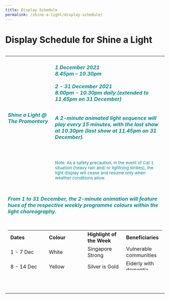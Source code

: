 ```yaml
---
title: Display Schedule
permalink: /shine-a-light/display-schedule/
---
```

# Display Schedule for Shine a Light

<table class="table-v">
<table style="width:100%">
    <tr>
    <td>
     <h5><font color="darkcyan"><b>Shine a Light @ The Promontory</b></font></h5>
     <br>
    </td>
    <td>
      <h5><font color="darkcyan">1 December 2021</font><br><font color="darkcyan">8.45pm – 10.30pm </font><br><br><font color="darkcyan">2 - 31 December 2021</font>
      <font color="darkcyan"><br>8.00pm - 10.30pm daily (extended to 11.45pm on 31 December)</font>
      <br>
      <br>
      <font color="darkcyan"><br>A 2-minute animated light sequence will play every 15 minutes, with the last show at 10.30pm (last show at 11.45pm on 31 December).</font></h5>
      <br>
      <small><font color="darkcyan"><br>Note: As a safety precaution, in the event of Cat 1 situation (heavy rain and/ or lightning strikes), the light display will cease and resume only when weather conditions allow.</font></small>
      <br>	
<div>&nbsp;</div>
</td>
</tr>
<tr style="height: 69px;">
<td style="height: 69px;" colspan="2">
<h5><span style="color: darkcyan;"> From 1 to 31 December, the 2-minute animation will feature hues of the respective weekly programme colours within the light choreography. </span></h5>
</td>
</tr>
<tr>
<td style="width: 537.984px;" colspan="2">
<table style="height: 126px; width: 100%; border-collapse: collapse; border-style: hidden;" border="0">
<tbody>
<tr style="height: 36px;">
<td style="width: 25%; height: 36px;"><strong>Dates</strong></td>
<td style="width: 25%; height: 36px;"><strong>Colour</strong></td>
<td style="width: 25%; height: 36px;"><strong>Highlight of the Week</strong></td>
<td style="width: 25%; height: 36px;"><strong>Beneficiaries</strong></td>
</tr>
<tr style="height: 18px;">
<td style="width: 25%; height: 18px;">1 - 7 Dec</td>
<td style="width: 25%; height: 18px;">White</td>
<td style="width: 25%; height: 18px;">Singapore Strong</td>
<td style="width: 25%; height: 18px;">Vulnerable communities</td>
</tr>
<tr style="height: 18px;">
<td style="width: 25%; height: 18px;">8 - 14 Dec</td>
<td style="width: 25%; height: 18px;">Yellow</td>
<td style="width: 25%; height: 18px;">Silver is Gold</td>
<td class="tg-3x3l" style="width: 25%;">Elderly with dementia</td>
</tr>
<tr style="height: 18px;">
<td style="width: 25%; height: 18px;">15 - 21 Dec</td>
<td style="width: 25%; height: 18px;">Amber</td>
<td style="width: 25%; height: 18px;">Scaffold</td>
<td style="width: 25%; height: 18px;">Migrant workers</td>
</tr>
<tr style="height: 18px;">
<td style="width: 25%; height: 18px;">22 - 28 Dec</td>
<td style="width: 25%; height: 18px;">Cyan</td>
<td class="tg-3x3l" style="width: 25%;">Muslim Mas BlueStar*</td>
<td class="tg-3x3l" style="width: 25%;">Youth mental health</td>
</tr>
<tr style="height: 18px;">
<td style="width: 25%; height: 18px;">29 - 31 Dec</td>
<td style="width: 25%; height: 18px;">Magenta</td>
<td class="tg-3x3l" style="width: 25%;">Singapore Together</td>
<td class="tg-3x3l" style="width: 25%;">Emerging needs</td>
</tr>
</tbody>
</table>
<h5><span style="color: darkcyan;">&nbsp;</span></h5>
</td>
</tr>
</tbody>
</table>